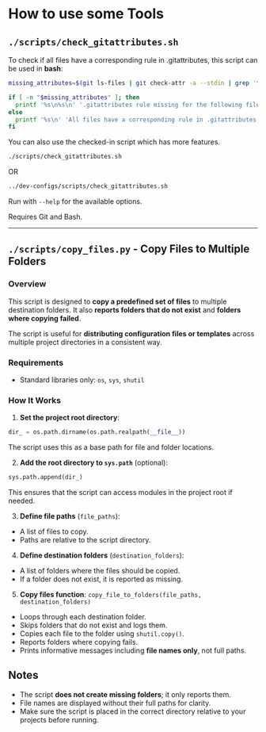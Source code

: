 # How to use some Tools

## `./scripts/check_gitattributes.sh`

To check if all files have a corresponding rule in .gitattributes, this script can be used in **bash**:

```sh
missing_attributes=$(git ls-files | git check-attr -a --stdin | grep 'text: auto' || printf '\n')

if [ -n "$missing_attributes" ]; then
  printf '%s\n%s\n' '.gitattributes rule missing for the following files:' "$missing_attributes"
else
  printf '%s\n' 'All files have a corresponding rule in .gitattributes'
fi
```

You can also use the checked-in script which has more features.

```bash
./scripts/check_gitattributes.sh
```
OR
```bash
../dev-configs/scripts/check_gitattributes.sh
```

Run with `--help` for the available options.

Requires Git and Bash.

---

## `./scripts/copy_files.py` - Copy Files to Multiple Folders

### Overview

This script is designed to **copy a predefined set of files** to multiple destination folders. It also **reports folders that do not exist** and **folders where copying failed**.

The script is useful for **distributing configuration files or templates** across multiple project directories in a consistent way.

### Requirements

* Standard libraries only: `os`, `sys`, `shutil`

### How It Works

1. **Set the project root directory**:

```python
dir_ = os.path.dirname(os.path.realpath(__file__))
```

The script uses this as a base path for file and folder locations.

2. **Add the root directory to `sys.path`** (optional):

```python
sys.path.append(dir_)
```

This ensures that the script can access modules in the project root if needed.

3. **Define file paths** (`file_paths`):

  * A list of files to copy.
  * Paths are relative to the script directory.

4. **Define destination folders** (`destination_folders`):

  * A list of folders where the files should be copied.
  * If a folder does not exist, it is reported as missing.

5. **Copy files function**: `copy_file_to_folders(file_paths, destination_folders)`

  * Loops through each destination folder.
  * Skips folders that do not exist and logs them.
  * Copies each file to the folder using `shutil.copy()`.
  * Reports folders where copying fails.
  * Prints informative messages including **file names only**, not full paths.

## Notes

* The script **does not create missing folders**; it only reports them.
* File names are displayed without their full paths for clarity.
* Make sure the script is placed in the correct directory relative to your projects before running.
